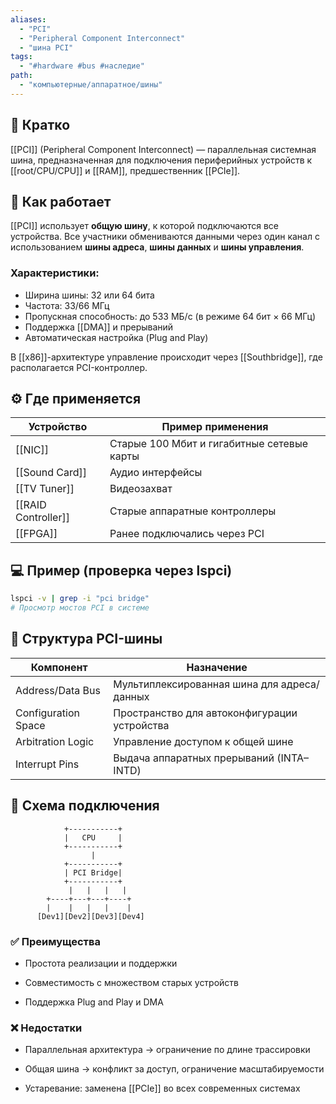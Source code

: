 ```yaml
---
aliases:
  - "PCI"
  - "Peripheral Component Interconnect"
  - "шина PCI"
tags:
  - "#hardware #bus #наследие"
path:
  - "компьютерные/аппаратное/шины"
---
```


## 📌 Кратко  
[[PCI]] (Peripheral Component Interconnect) — параллельная системная шина, предназначенная для подключения периферийных устройств к [[root/CPU/CPU]] и [[RAM]], предшественник [[PCIe]].

## 🧠 Как работает  
[[PCI]] использует **общую шину**, к которой подключаются все устройства. Все участники обмениваются данными через один канал с использованием **шины адреса**, **шины данных** и **шины управления**.

### Характеристики:
- Ширина шины: 32 или 64 бита  
- Частота: 33/66 МГц  
- Пропускная способность: до 533 МБ/с (в режиме 64 бит × 66 МГц)  
- Поддержка [[DMA]] и прерываний  
- Автоматическая настройка (Plug and Play)

В [[x86]]-архитектуре управление происходит через [[Southbridge]], где располагается PCI-контроллер.

## ⚙️ Где применяется

| Устройство         | Пример применения                          |
|--------------------|---------------------------------------------|
| [[NIC]]            | Старые 100 Мбит и гигабитные сетевые карты |
| [[Sound Card]]     | Аудио интерфейсы                            |
| [[TV Tuner]]       | Видеозахват                                  |
| [[RAID Controller]]| Старые аппаратные контроллеры               |
| [[FPGA]]           | Ранее подключались через PCI                |

## 💻 Пример (проверка через lspci)

```bash
lspci -v | grep -i "pci bridge"
# Просмотр мостов PCI в системе
````

## 🧩 Структура PCI-шины

|Компонент|Назначение|
|---|---|
|Address/Data Bus|Мультиплексированная шина для адреса/данных|
|Configuration Space|Пространство для автоконфигурации устройства|
|Arbitration Logic|Управление доступом к общей шине|
|Interrupt Pins|Выдача аппаратных прерываний (INTA–INTD)|

## 📐 Схема подключения

```
            +-----------+
            |   CPU     |
            +-----------+
                  |
            +-----------+
            | PCI Bridge|
            +-----------+
             |   |   |   |
        +----+---+---+----+
        |    |   |   |    |
      [Dev1][Dev2][Dev3][Dev4]
```

### ✅ Преимущества

- Простота реализации и поддержки
    
- Совместимость с множеством старых устройств
    
- Поддержка Plug and Play и DMA
    

### ❌ Недостатки

- Параллельная архитектура → ограничение по длине трассировки
    
- Общая шина → конфликт за доступ, ограничение масштабируемости
    
- Устаревание: заменена [[PCIe]] во всех современных системах